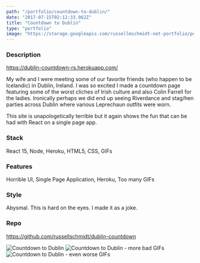 ```yaml
---
path: "/portfolio/countdown-to-dublin/"
date: "2017-07-15T02:12:33.962Z"
title: "Countdown to Dublin"
type: "portfolio"
image: "https://storage.googleapis.com/russellmschmidt-net-portfolio/portfolio/dublin-countdown-rs-1.png"
---
```


### Description
<https://dublin-countdown-rs.herokuapp.com/>

My wife and I were meeting some of our favorite friends (who happen to be Icelandic) in Dublin, Ireland. I was so excited I made a countdown page featuring some of the worst cliches of Irish culture and also Colin Farrell for the ladies. Ironically perhaps we did end up seeing Riverdance and stag/hen parties across Dublin where various Leprechaun outfits were worn.

This site is unapologetically terrible but it again shows the fun that can be had with React on a single page app.

### Stack
React 15,
Node,
Heroku,
HTML5,
CSS,
GIFs

### Features
Horrible UI,
Single Page Application,
Heroku,
Too many GIFs

### Style
Abysmal. This is hard on the eyes. I made it as a joke.

### Repo
<https://github.com/russellschmidt/dublin-countdown>

![Countdown to Dublin](https://storage.googleapis.com/russellmschmidt-net-portfolio/portfolio/dublin-countdown-rs-1.png)
![Countdown to Dublin - more bad GIFs](https://storage.googleapis.com/russellmschmidt-net-portfolio/portfolio/dublin-countdown-rs-2.png)
![Countdown to Dublin - even worse GIFs](https://storage.googleapis.com/russellmschmidt-net-portfolio/portfolio/dublin-countdown-rs-3.png)